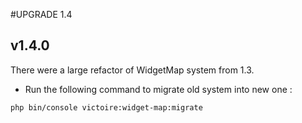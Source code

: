 #UPGRADE 1.4

## v1.4.0

There were a large refactor of WidgetMap system from 1.3.

- Run the following command to migrate old system into new one :

```
php bin/console victoire:widget-map:migrate
```

